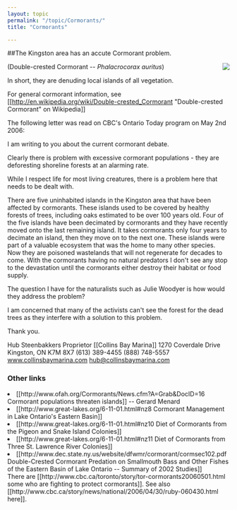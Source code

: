 ```yaml
---
layout: topic
permalink: "/topic/Cormorants/"
title: "Cormorants"

---
```


##The Kingston area has an accute Cormorant problem.

<img align="right" src="http://upload.wikimedia.org/wikipedia/en/thumb/f/fb/Phalacrocorax-auritus-007.jpg/240px-Phalacrocorax-auritus-007.jpg">

(Double-crested Cormorant -- <i>Phalacrocorax auritus</i>)

In short, they are denuding local islands of all vegetation.

For general cormorant information, see [[http://en.wikipedia.org/wiki/Double-crested_Cormorant "Double-crested Cormorant" on Wikipedia]]

The following letter was read on CBC's Ontario Today program on May 2nd 2006:
<div class="letter">
I am writing to you about the current cormorant debate.

Clearly there is problem with excessive cormorant populations - they are deforesting shoreline forests at an alarming rate.

While I respect life for most living creatures, there is a problem here that needs to be dealt with.

There are five uninhabited islands in the Kingston area that have been affected by cormorants.  These islands used to be covered by healthy forests of trees, including oaks estimated to be over 100 years old.  Four of the five islands have been decimated by cormorants and they have recently moved onto the last remaining island.  It takes cormorants only four years to decimate an island, then they move on to the next one.  These islands were part of a valuable ecosystem that was the home to many other species.  Now they are poisoned wastelands that will not regenerate for decades to come.  With the cormorants having no natural predators I don't see any stop to the devastation until the cormorants either destroy their habitat or food supply.

The question I have for the naturalists such as Julie Woodyer is how would they address the problem?

I am concerned that many of the activists can't see the forest for the dead trees as they interfere with a solution to this problem.

Thank you.

Hub Steenbakkers
Proprietor
[[Collins Bay Marina]]
1270 Coverdale Drive
Kingston, ON  K7M 8X7
(613) 389-4455  (888) 748-5557
www.collinsbaymarina.com
hub@collinsbaymarina.com
</div>

<h3>Other links</h3>
<li> [[http://www.ofah.org/Cormorants/News.cfm?A=Grab&DocID=16 Cormorant populations threaten islands]]  -- Gerard Menard
<li> [[http://www.great-lakes.org/6-11-01.html#nz8 Cormorant Management in Lake Ontario's Eastern Basin]]
<li> [[http://www.great-lakes.org/6-11-01.html#nz10 Diet of Cormorants from the Pigeon and Snake Island Colonies]]
<li> [[http://www.great-lakes.org/6-11-01.html#nz11 Diet of Cormorants from Three St. Lawrence River Colonies]]
<li> [[http://www.dec.state.ny.us/website/dfwmr/cormorant/cormsec102.pdf Double-Crested Cormorant Predation on Smallmouth Bass and Other Fishes of the Eastern Basin of Lake Ontario -- Summary of 2002 Studies]]


<div class="item">
There are [[http://www.cbc.ca/toronto/story/tor-cormorants20060501.html some who are fighting to protect cormorants]].  See also [[http://www.cbc.ca/story/news/national/2006/04/30/ruby-060430.html here]].
</div>

